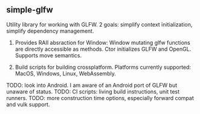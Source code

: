## simple-glfw

Utility library for working with GLFW. 2 goals: simplify context initialization, simplify dependency management.

1. Provides RAII absraction for Window: Window mutating glfw functions are directly accessible as methods. Ctor initializes GLFW and OpenGL. Supports move semantics. 

2. Build scripts for building crossplatform. Platforms currently supported: MacOS, Windows, Linux, WebAssembly.

TODO: look into Android. I am aware of an Android port of GLFW but unaware of status.
TODO: CI scripts: living build instructions, unit test runners.
TODO: more construction time options, especially forward compat and vulk support.

